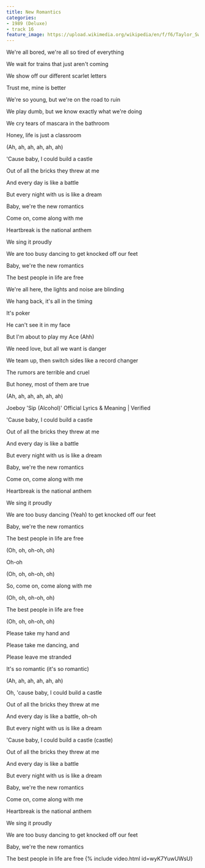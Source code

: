 ```yaml
---
title: New Romantics
categories:
- 1989 (Deluxe)
- track 16
feature_image: https://upload.wikimedia.org/wikipedia/en/f/f6/Taylor_Swift_-_1989.png
--- 
```

We're all bored, we're all so tired of everything

We wait for trains that just aren't coming

We show off our different scarlet letters

Trust me, mine is better

We're so young, but we're on the road to ruin

We play dumb, but we know exactly what we're doing

We cry tears of mascara in the bathroom

Honey, life is just a classroom

(Ah, ah, ah, ah, ah, ah)

'Cause baby, I could build a castle

Out of all the bricks they threw at me

And every day is like a battle

But every night with us is like a dream

Baby, we're the new romantics

Come on, come along with me

Heartbreak is the national anthem

We sing it proudly

We are too busy dancing to get knocked off our feet

Baby, we're the new romantics

The best people in life are free

We're all here, the lights and noise are blinding

We hang back, it's all in the timing

It's poker

He can't see it in my face

But I'm about to play my Ace (Ahh)

We need love, but all we want is danger

We team up, then switch sides like a record changer

The rumors are terrible and cruel

But honey, most of them are true

(Ah, ah, ah, ah, ah, ah)

Joeboy 'Sip (Alcohol)' Official Lyrics & Meaning | Verified

'Cause baby, I could build a castle

Out of all the bricks they threw at me

And every day is like a battle

But every night with us is like a dream

Baby, we're the new romantics

Come on, come along with me

Heartbreak is the national anthem

We sing it proudly

We are too busy dancing (Yeah) to get knocked off our feet

Baby, we're the new romantics

The best people in life are free

(Oh, oh, oh-oh, oh)

Oh-oh

(Oh, oh, oh-oh, oh)

So, come on, come along with me

(Oh, oh, oh-oh, oh)

The best people in life are free

(Oh, oh, oh-oh, oh)

Please take my hand and

Please take me dancing, and

Please leave me stranded

It's so romantic (it's so romantic)

(Ah, ah, ah, ah, ah, ah)

Oh, 'cause baby, I could build a castle

Out of all the bricks they threw at me

And every day is like a battle, oh-oh

But every night with us is like a dream

'Cause baby, I could build a castle (castle)

Out of all the bricks they threw at me

And every day is like a battle

But every night with us is like a dream

Baby, we're the new romantics

Come on, come along with me

Heartbreak is the national anthem

We sing it proudly

We are too busy dancing to get knocked off our feet

Baby, we're the new romantics

The best people in life are free
{% include video.html id=wyK7YuwUWsU}